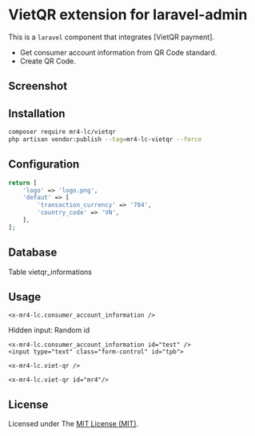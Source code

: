 VietQR extension for laravel-admin
======

This is a `laravel` component that integrates [VietQR payment].
- Get consumer account information from QR Code standard.
- Create QR Code.

## Screenshot

## Installation
```bash
composer require mr4-lc/vietqr
php artisan vendor:publish --tag=mr4-lc-vietqr --force
```

## Configuration
```php
return [
    'logo' => 'logo.png',
    'defaut' => [
        'transaction_currency' => '704',
        'country_code' => 'VN',
    ],
];
```

## Database
Table vietqr_informations

## Usage
```blade
<x-mr4-lc.consumer_account_information />
```
Hidden input: Random id

```blade
<x-mr4-lc.consumer_account_information id="test" />
<input type="text" class="form-control" id="tpb">
```

```blade
<x-mr4-lc.viet-qr />
```

```blade
<x-mr4-lc.viet-qr id="mr4"/>
```


## License
Licensed under The [MIT License (MIT)](https://github.com/han48/mr4-lc.vietqr/blob/main/LICENSE).
